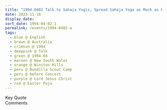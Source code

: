 ```yaml
---
title: "1994-0402 Talk to Sahaja Yogis, Spread Sahaja Yoga as Much as Possible or Money in Sahaja Yoga, before Concert on the day before Easter Pūjā, Bundilla Scout Camp, 6 Baden Powell Pl, Winston Hills (35 kms E of Sydney), New South Wales, Australia"
date: 2023-11-18
display_date: 
sort_date: 1994-04-02.1
permalink: /events/1994-0402-a
tags:
  - blue @ English
  - brown @ Australia
  - crimson @ 1994
  - deeppink @ Talk
  - green @ 1994-04
  - maroon @ New South Wales
  - orange @ Winston Hills 
  - peru @ Bundilla Scout Camp
  - peru @ before Concert  
  - purple @ Lord Jesus Christ
  - red @ Easter Puja
---
```


<wave-list>
  <list-title color="green" width="75">Key Quote</list-title>
  <list-item color="BlanchedAlmond"  width="200"></list-item>
  <list-item color="Lavender"></list-item>
  <list-item color="BlanchedAlmond"></list-item>
</wave-list>

<br>

<wave-list>
  <list-title color="green" width="75">Comments</list-title>
  <list-item color="BlanchedAlmond"  width="200"></list-item>
  <list-item color="Lavender"></list-item>
  <list-item color="BlanchedAlmond"></list-item>
</wave-list>
